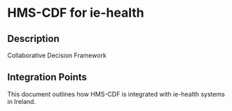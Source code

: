# HMS-CDF for ie-health

## Description

Collaborative Decision Framework

## Integration Points

This document outlines how HMS-CDF is integrated with ie-health systems in Ireland.

